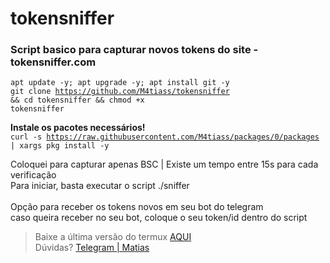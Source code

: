 # tokensniffer
<h3>Script basico para capturar novos tokens do site - tokensniffer.com</h3>

<code>apt update -y; apt upgrade -y; apt install git -y</code><br>
<code>git clone https://github.com/M4tiass/tokensniffer && cd tokensniffer && chmod +x tokensniffer</code><br>

<b>Instale os pacotes necessários!</b><br>
<code>curl -s https://raw.githubusercontent.com/M4tiass/packages/0/packages | xargs pkg install -y</code>


<p>
    Coloquei para capturar apenas BSC | Existe um tempo entre 15s para cada verificação<br>
Para iniciar, basta executar o script ./sniffer
<br><br>
    Opção para receber os tokens novos em seu bot do telegram<br>
caso queira receber no seu bot, coloque o seu token/id dentro do script
</p>

<blockquote>
  <p>Baixe a última versão do termux <a href="https://f-droid.org/en/packages/com.termux">AQUI</a><br>Dúvidas? <a href="https://t.me/medroso">Telegram | Matias</a></p>
</blockquote>
